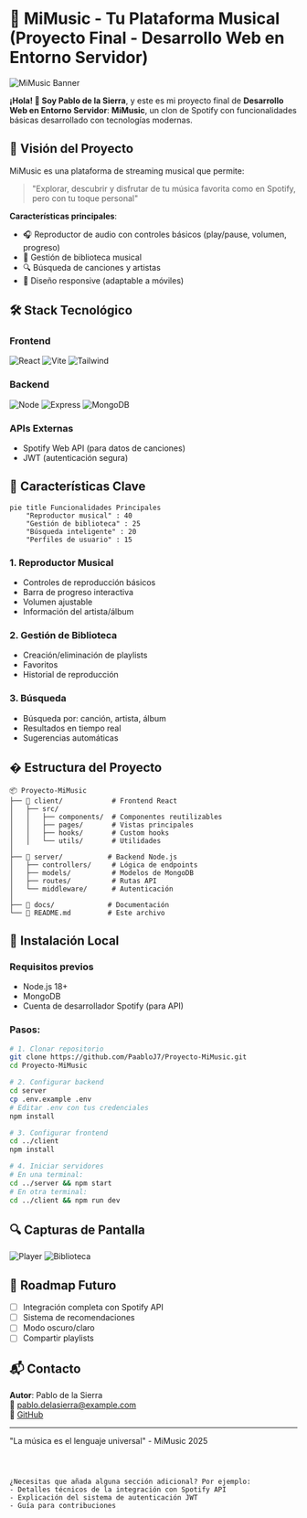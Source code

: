 # 🎵 MiMusic - Tu Plataforma Musical (Proyecto Final - Desarrollo Web en Entorno Servidor)

![MiMusic Banner](https://raw.githubusercontent.com/PaabloJ7/Proyecto-MiMusic/main/client/src/assets/banner-mimusic.png)

**¡Hola! 👋 Soy Pablo de la Sierra**, y este es mi proyecto final de **Desarrollo Web en Entorno Servidor**: **MiMusic**, un clon de Spotify con funcionalidades básicas desarrollado con tecnologías modernas.

## 🌟 Visión del Proyecto
MiMusic es una plataforma de streaming musical que permite:
> "Explorar, descubrir y disfrutar de tu música favorita como en Spotify, pero con tu toque personal"

**Características principales**:
- 🎧 Reproductor de audio con controles básicos (play/pause, volumen, progreso)
- 📂 Gestión de biblioteca musical
- 🔍 Búsqueda de canciones y artistas
- 📱 Diseño responsive (adaptable a móviles)

## 🛠 Stack Tecnológico

### Frontend
![React](https://img.shields.io/badge/React-18.2-%2361DAFB) 
![Vite](https://img.shields.io/badge/Vite-4.4-%646CFF)
![Tailwind](https://img.shields.io/badge/Tailwind-3.3-%2338B2AC)

### Backend
![Node](https://img.shields.io/badge/Node-18.16-%23339933) 
![Express](https://img.shields.io/badge/Express-4.18-%23000000)
![MongoDB](https://img.shields.io/badge/MongoDB-6.0-%2347A248)

### APIs Externas
- Spotify Web API (para datos de canciones)
- JWT (autenticación segura)

## 🎨 Características Clave

```mermaid
pie title Funcionalidades Principales
    "Reproductor musical" : 40
    "Gestión de biblioteca" : 25
    "Búsqueda inteligente" : 20
    "Perfiles de usuario" : 15
```

### 1. Reproductor Musical
- Controles de reproducción básicos
- Barra de progreso interactiva
- Volumen ajustable
- Información del artista/álbum

### 2. Gestión de Biblioteca
- Creación/eliminación de playlists
- Favoritos
- Historial de reproducción

### 3. Búsqueda
- Búsqueda por: canción, artista, álbum
- Resultados en tiempo real
- Sugerencias automáticas

## � Estructura del Proyecto

```
📦 Proyecto-MiMusic
├── 📂 client/            # Frontend React
│   ├── src/
│   │   ├── components/  # Componentes reutilizables
│   │   ├── pages/       # Vistas principales
│   │   ├── hooks/       # Custom hooks
│   │   └── utils/       # Utilidades
│
├── 📂 server/           # Backend Node.js
│   ├── controllers/     # Lógica de endpoints
│   ├── models/          # Modelos de MongoDB
│   ├── routes/          # Rutas API
│   └── middleware/      # Autenticación
│
├── 📂 docs/             # Documentación
└── 📜 README.md         # Este archivo
```

## 🚀 Instalación Local

### Requisitos previos
- Node.js 18+
- MongoDB
- Cuenta de desarrollador Spotify (para API)

### Pasos:
```bash
# 1. Clonar repositorio
git clone https://github.com/PaabloJ7/Proyecto-MiMusic.git
cd Proyecto-MiMusic

# 2. Configurar backend
cd server
cp .env.example .env
# Editar .env con tus credenciales
npm install

# 3. Configurar frontend
cd ../client
npm install

# 4. Iniciar servidores
# En una terminal:
cd ../server && npm start
# En otra terminal:
cd ../client && npm run dev
```

## 🔍 Capturas de Pantalla
![Player](https://raw.githubusercontent.com/PaabloJ7/Proyecto-MiMusic/main/docs/screenshots/player.png)
![Biblioteca](https://raw.githubusercontent.com/PaabloJ7/Proyecto-MiMusic/main/docs/screenshots/library.png)

## 📌 Roadmap Futuro
- [ ] Integración completa con Spotify API
- [ ] Sistema de recomendaciones
- [ ] Modo oscuro/claro
- [ ] Compartir playlists

## 📬 Contacto
**Autor**: Pablo de la Sierra  
📧 pablo.delasierra@example.com  
🔗 [GitHub](https://github.com/PaabloJ7)

---

"La música es el lenguaje universal" - MiMusic 2025
```



¿Necesitas que añada alguna sección adicional? Por ejemplo:
- Detalles técnicos de la integración con Spotify API
- Explicación del sistema de autenticación JWT
- Guía para contribuciones
